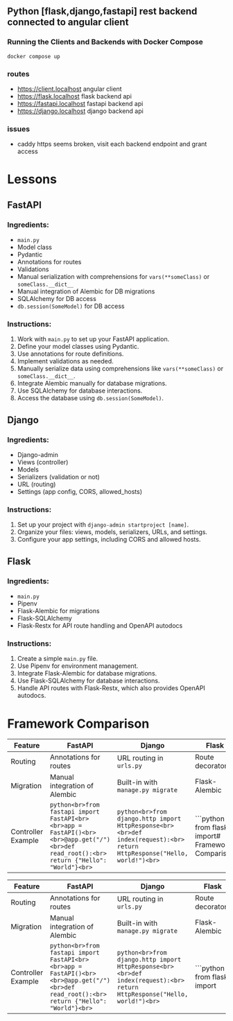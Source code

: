 ## Python [flask,django,fastapi] rest backend connected to angular client

### Running the Clients and Backends with Docker Compose
`docker compose up`

### routes
 - https://client.localhost angular client
 - https://flask.localhost flask backend api
 - https://fastapi.localhost fastapi backend api
 - https://django.localhost django backend api

### issues
- caddy https seems broken, visit each backend endpoint and grant access
   

# Lessons

## FastAPI
### Ingredients:
- `main.py`
- Model class
- Pydantic
- Annotations for routes
- Validations
- Manual serialization with comprehensions for `vars(**someClass)` or `someClass.__dict__`
- Manual integration of Alembic for DB migrations
- SQLAlchemy for DB access
- `db.session(SomeModel)` for DB access

### Instructions:
1. Work with `main.py` to set up your FastAPI application.
2. Define your model classes using Pydantic.
3. Use annotations for route definitions.
4. Implement validations as needed.
5. Manually serialize data using comprehensions like `vars(**someClass)` or `someClass.__dict__`.
6. Integrate Alembic manually for database migrations.
7. Use SQLAlchemy for database interactions.
8. Access the database using `db.session(SomeModel)`.

## Django
### Ingredients:
- Django-admin
- Views (controller)
- Models
- Serializers (validation or not)
- URL (routing)
- Settings (app config, CORS, allowed_hosts)

### Instructions:
1. Set up your project with `django-admin startproject [name]`.
2. Organize your files: views, models, serializers, URLs, and settings.
3. Configure your app settings, including CORS and allowed hosts.

## Flask
### Ingredients:
- `main.py`
- Pipenv
- Flask-Alembic for migrations
- Flask-SQLAlchemy
- Flask-Restx for API route handling and OpenAPI autodocs

### Instructions:
1. Create a simple `main.py` file.
2. Use Pipenv for environment management.
3. Integrate Flask-Alembic for database migrations.
4. Use Flask-SQLAlchemy for database interactions.
5. Handle API routes with Flask-Restx, which also provides OpenAPI autodocs.



# Framework Comparison

| Feature               | FastAPI                                                                                         | Django                                                                                          | Flask                                                                                          |
|-----------------------|-------------------------------------------------------------------------------------------------|-------------------------------------------------------------------------------------------------|------------------------------------------------------------------------------------------------|
| Routing               | Annotations for routes                                                                          | URL routing in `urls.py`                                                                        | Route decorators                                                                               |
| Migration             | Manual integration of Alembic                                                                   | Built-in with `manage.py migrate`                                                               | Flask-Alembic                                                                                  |
| Controller Example    | ```python<br>from fastapi import FastAPI<br><br>app = FastAPI()<br><br>@app.get("/")<br>def read_root():<br>    return {"Hello": "World"}<br>``` | ```python<br>from django.http import HttpResponse<br><br>def index(request):<br>    return HttpResponse("Hello, world!")<br>``` | ```python<br>from flask import# Framework Comparison

| Feature               | FastAPI                                                                                         | Django                                                                                          | Flask                                                                                          |
|-----------------------|-------------------------------------------------------------------------------------------------|-------------------------------------------------------------------------------------------------|------------------------------------------------------------------------------------------------|
| Routing               | Annotations for routes                                                                          | URL routing in `urls.py`                                                                        | Route decorators                                                                               |
| Migration             | Manual integration of Alembic                                                                   | Built-in with `manage.py migrate`                                                               | Flask-Alembic                                                                                  |
| Controller Example    | ```python<br>from fastapi import FastAPI<br><br>app = FastAPI()<br><br>@app.get("/")<br>def read_root():<br>    return {"Hello": "World"}<br>``` | ```python<br>from django.http import HttpResponse<br><br>def index(request):<br>    return HttpResponse("Hello, world!")<br>``` | ```python<br>from flask import